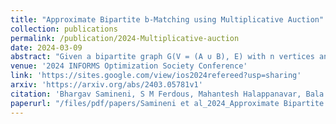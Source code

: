 ```yaml
---
title: "Approximate Bipartite b-Matching using Multiplicative Auction"
collection: publications
permalink: /publication/2024-Multiplicative-auction
date: 2024-03-09
abstract: "Given a bipartite graph G(V = (A ∪ B), E) with n vertices and m edges and a function b : V → Z+, a b-matching is a subset of edges such that every vertex v ∈ V is incident to at most b(v) edges in the subset. When we are also given edge weights, the Max Weight b-Matching problem is to find a b-matching of maximum weight, which is a fundamental combinatorial optimization problem with many applications. Extending on the recent work of Zheng and Henzinger (IPCO, 2023) on standard bipartite matching problems, we develop a simple auction algorithm to approximately solve Max Weight b-Matching. Specifically, we present a multiplicative auction algorithm that gives a (1 − ε)-approximation in O(mε−1 log ε−1 log β) worst case time, where β the maximum b-value. Although this is a log β factor greater than the current best approximation algorithm by Huang and Pettie (Algorithmica, 2022), it is considerably simpler to present, analyze, and implement."
venue: '2024 INFORMS Optimization Society Conference'
link: 'https://sites.google.com/view/ios2024refereed?usp=sharing'
arxiv: 'https://arxiv.org/abs/2403.05781v1'
citation: 'Bhargav Samineni, S M Ferdous, Mahantesh Halappanavar, Bala Krishnamoorthy, &quot;Approximate Bipartite b-Matching using Multiplicative Auction.&quot; Accepted as a refereed paper in the 2024 INFORMS Optimization Society conference (IOS)'
paperurl: "/files/pdf/papers/Samineni et al_2024_Approximate Bipartite b-Matching using Multiplicative Auction.pdf"
---
```

